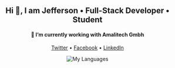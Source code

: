 <h2 align="center">Hi 👋, I am Jefferson • Full-Stack Developer • Student</h2>
<h4 align="center">🔭 I’m currently working with Amalitech Gmbh</h4>


<p align="center">
  <a href="https://twitter.com/Tee4Jey">Twitter</a> • 
  <a href="https://web.facebook.com/addaipokut">Facebook</a> • 
  <a href="https://www.linkedin.com/in/jefferson-tuffour-addai-poku-a49081193/">LinkedIn</a>
</p>

<p align="center">
  <img src="https://github-readme-stats.vercel.app/api/top-langs/?username=jeffersonaddai&layout=compact" alt="My Languages" />
</p>

